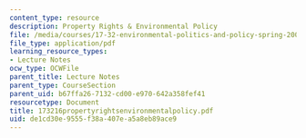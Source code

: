 ```yaml
---
content_type: resource
description: Property Rights & Environmental Policy
file: /media/courses/17-32-environmental-politics-and-policy-spring-2003/de1cd30e9555f38a407ea5a8eb89ace9_173216propertyrightsenvironmentalpolicy.pdf
file_type: application/pdf
learning_resource_types:
- Lecture Notes
ocw_type: OCWFile
parent_title: Lecture Notes
parent_type: CourseSection
parent_uid: b67ffa26-7132-cd00-e970-642a358fef41
resourcetype: Document
title: 173216propertyrightsenvironmentalpolicy.pdf
uid: de1cd30e-9555-f38a-407e-a5a8eb89ace9
---
```

